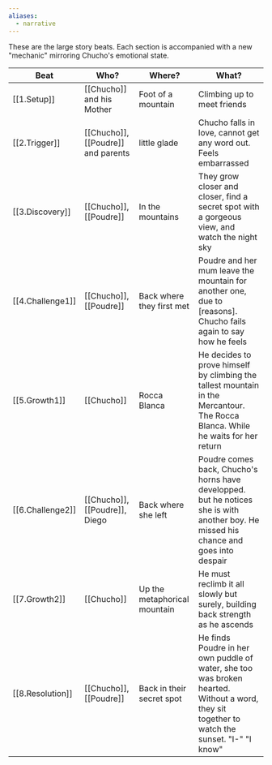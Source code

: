```yaml
---
aliases:
  - narrative
---
```

These are the large story beats. Each section is accompanied with a new "mechanic" mirroring Chucho's emotional state.

| Beat             | Who?                               | Where?                       | What?                                                                                                                                        |
| ---------------- | ---------------------------------- | ---------------------------- | -------------------------------------------------------------------------------------------------------------------------------------------- |
| [[1.Setup]]      | [[Chucho]] and his Mother          | Foot of a mountain           | Climbing up to meet friends                                                                                                                  |
| [[2.Trigger]]    | [[Chucho]], [[Poudre]] and parents | little glade                 | Chucho falls in love, cannot get any word out. Feels embarrassed                                                                             |
| [[3.Discovery]]  | [[Chucho]], [[Poudre]]             | In the mountains             | They grow closer and closer, find a secret spot with a gorgeous view, and watch the night sky                                                |
| [[4.Challenge1]] | [[Chucho]], [[Poudre]]             | Back where they first met    | Poudre and her mum leave the mountain for another one, due to [reasons]. Chucho fails again to say how he feels                              |
| [[5.Growth1]]    | [[Chucho]]                         | Rocca Blanca                 | He decides to prove himself by climbing the tallest mountain in the Mercantour. The Rocca Blanca. While he waits for her return              |
| [[6.Challenge2]] | [[Chucho]], [[Poudre]], Diego      | Back where she left          | Poudre comes back, Chucho's horns have developped. but he notices she is with another boy. He missed his chance and goes into despair        |
| [[7.Growth2]]    | [[Chucho]]                         | Up the metaphorical mountain | He must reclimb it all slowly but surely, building back strength as he ascends                                                               |
| [[8.Resolution]] | [[Chucho]], [[Poudre]]             | Back in their secret spot    | He finds Poudre in her own puddle of water, she too was broken hearted. Without a word, they sit together to watch the sunset. "I-" "I know" |
